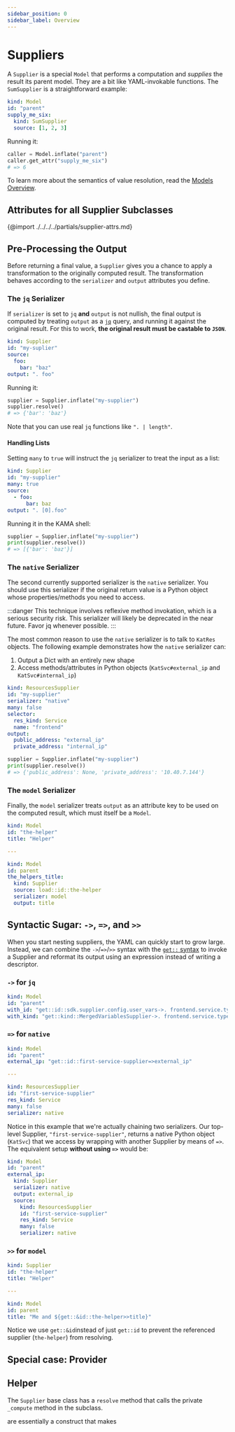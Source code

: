 ```yaml
---
sidebar_position: 0
sidebar_label: Overview
---
```


# Suppliers

A `Supplier` is a special `Model` that performs a computation and 
_supplies_ the result its parent model. They are a bit like YAML-invokable functions. 
The `SumSupplier` is a straightforward example:

```yaml title="descriptors/demo.yaml"
kind: Model
id: "parent"
supply_me_six: 
  kind: SumSupplier
  source: [1, 2, 3]
``` 

Running it:
```python title="python3 main.py -m shell"
caller = Model.inflate("parent")
caller.get_attr("supply_me_six")
# => 6
```
 

To learn more about the semantics of value resolution, read the 
[Models Overview](/models/models-overview).
 
 
## Attributes for all Supplier Subclasses

{@import ./../../../partials/supplier-attrs.md} 





## Pre-Processing the Output

Before returning a final value, a `Supplier` gives you a chance 
 to apply a transformation to the originally computed result. The transformation
behaves according to the `serializer` and `output` attributes you define.

### The `jq` Serializer

If `serializer` is set to `jq` **and** `output` is not nullish, the final
output is computed by treating `output` as a [`jq`](https://stedolan.github.io/jq/manual/) 
query, and running it against the original result. For this to work, **the original result 
must be castable to `JSON`**.

```yaml
kind: Supplier
id: "my-suplier"
source: 
  foo:
    bar: "baz"
output: ". foo"
```

Running it:

```python title="$ python3 main.py -m shell"
supplier = Supplier.inflate("my-supplier")
supplier.resolve()
# => {'bar': 'baz'}
``` 

Note that you can use real `jq` functions like `". | length"`.

#### Handling Lists

Setting `many` to `true` will instruct the `jq` serializer to treat
the input as a list:

```yaml
kind: Supplier
id: "my-supplier"
many: true
source:
  - foo:
      bar: baz
output: ". [0].foo"
```
Running it in the KAMA shell:

```python title="$ python3 main.py -m shell"
supplier = Supplier.inflate("my-supplier")
print(supplier.resolve())
# => [{'bar': 'baz'}]
``` 

### The `native` Serializer

The second currently supported serializer is
the `native` serializer. You should use this serializer if the original
return value is a Python object whose properties/methods you need to access.

:::danger
This technique involves reflexive method invokation, which is a serious security risk.
This serializer will likely be deprecated in the near future. Favor jq whenever possible. 
::: 

The most common reason to use the `native` serializer is to talk to `KatRes`
objects. The following example demonstrates how the `native` serializer can:
1. Output a Dict with an entirely new shape
1. Access methods/attributes in Python objects (`KatSvc#external_ip` and `KatSvc#internal_ip`) 

```yaml {8-10}
kind: ResourcesSupplier
id: "my-supplier"
serializer: "native"
many: false
selector: 
  res_kind: Service
  name: "frontend"
output: 
  public_address: "external_ip"
  private_address: "internal_ip"
```

```python title="$ python3 main.py -m shell"
supplier = Supplier.inflate("my-supplier")
print(supplier.resolve())
# => {'public_address': None, 'private_address': '10.40.7.144'}
```



### The `model` Serializer

Finally, the `model` serializer treats `output` as an attribute key
to be used on the computed result, which must itself be a `Model`.

```yaml
kind: Model
id: "the-helper"
title: "Helper"

---

kind: Model
id: parent
the_helpers_title:
  kind: Supplier
  source: load::id::the-helper
  serializer: model
  output: title  
```



## Syntactic Sugar: `->`, `=>`, and `>>` 

When you start nesting suppliers, the YAML can quickly start to grow large. Instead, 
we can combine the `->`/`=>`/`>>`  syntax with the 
[`get::` syntax](/models/models-overview#supplier-values-with-get) to invoke a Supplier and 
reformat its output using an expression instead of writing a descriptor.

### `->` for `jq`
```yaml {3-4}
kind: Model
id: "parent"
with_id: "get::id::sdk.supplier.config.user_vars->. frontend.service.type"
with_kind: "get::kind::MergedVariablesSupplier->. frontend.service.type"
```


### `=>` for `native`

```yaml {3}
kind: Model
id: "parent"
external_ip: "get::id::first-service-supplier=>external_ip"

---

kind: ResourcesSupplier
id: "first-service-supplier"
res_kind: Service
many: false
serializer: native
```

Notice in this example that we're actually chaining two serializers. Our 
top-level Supplier, `"first-service-supplier"`, returns a native Python object (`KatSvc`)
that we access by wrapping with another Supplier by means of `=>`. 
The equivalent setup **without using `=>`** would be:

```yaml {4-6}
kind: Model
id: "parent"
external_ip: 
  kind: Supplier
  serializer: native
  output: external_ip
  source:
    kind: ResourcesSupplier
    id: "first-service-supplier"
    res_kind: Service
    many: false
    serializer: native
``` 


### `>>` for `model`

```yaml {9}
kind: Supplier
id: "the-helper"
title: "Helper"

---

kind: Model
id: parent
title: "Me and ${get::&id::the-helper>>title}"  
```

Notice we use `get::&id`instead of just `get::id` to prevent the referenced supplier 
(`the-helper`) from resolving.


## Special case: Provider

## Helper

The `Supplier` base class has a `resolve` method that calls the private
`_compute` method in the subclass. 

are essentially a construct that makes 

